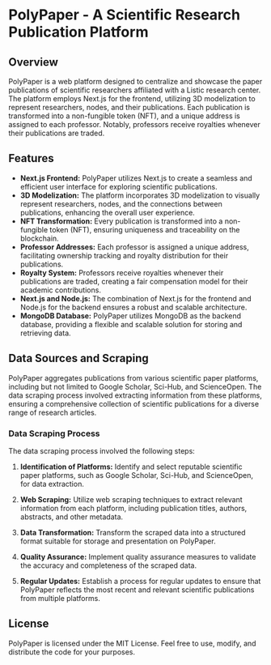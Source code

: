 # PolyPaper - A Scientific Research Publication Platform

## Overview

PolyPaper is a web platform designed to centralize and showcase the paper publications of scientific researchers affiliated with a Listic research center. The platform employs Next.js for the frontend, utilizing 3D modelization to represent researchers, nodes, and their publications. Each publication is transformed into a non-fungible token (NFT), and a unique address is assigned to each professor. Notably, professors receive royalties whenever their publications are traded.

## Features

- **Next.js Frontend:** PolyPaper utilizes Next.js to create a seamless and efficient user interface for exploring scientific publications.
- **3D Modelization:** The platform incorporates 3D modelization to visually represent researchers, nodes, and the connections between publications, enhancing the overall user experience.
- **NFT Transformation:** Every publication is transformed into a non-fungible token (NFT), ensuring uniqueness and traceability on the blockchain.
- **Professor Addresses:** Each professor is assigned a unique address, facilitating ownership tracking and royalty distribution for their publications.
- **Royalty System:** Professors receive royalties whenever their publications are traded, creating a fair compensation model for their academic contributions.
- **Next.js and Node.js:** The combination of Next.js for the frontend and Node.js for the backend ensures a robust and scalable architecture.
- **MongoDB Database:** PolyPaper utilizes MongoDB as the backend database, providing a flexible and scalable solution for storing and retrieving data.

## Data Sources and Scraping

PolyPaper aggregates publications from various scientific paper platforms, including but not limited to Google Scholar, Sci-Hub, and ScienceOpen. The data scraping process involved extracting information from these platforms, ensuring a comprehensive collection of scientific publications for a diverse range of research articles.

### Data Scraping Process

The data scraping process involved the following steps:

1. **Identification of Platforms:** Identify and select reputable scientific paper platforms, such as Google Scholar, Sci-Hub, and ScienceOpen, for data extraction.

2. **Web Scraping:** Utilize web scraping techniques to extract relevant information from each platform, including publication titles, authors, abstracts, and other metadata.

3. **Data Transformation:** Transform the scraped data into a structured format suitable for storage and presentation on PolyPaper.

4. **Quality Assurance:** Implement quality assurance measures to validate the accuracy and completeness of the scraped data.

5. **Regular Updates:** Establish a process for regular updates to ensure that PolyPaper reflects the most recent and relevant scientific publications from multiple platforms.

## License

PolyPaper is licensed under the MIT License. Feel free to use, modify, and distribute the code for your purposes.
